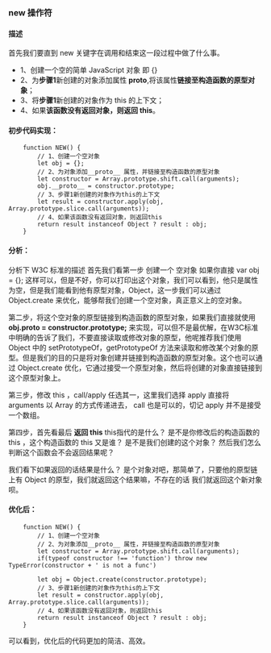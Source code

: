 ### new 操作符

#### 描述
首先我们要直到 new 关键字在调用和结束这一段过程中做了什么事。

+ 1、创建一个空的简单 JavaScript 对象 即 {}
+ 2、为**步骤1**新创建的对象添加属性 __proto__,将该属性**链接至构造函数的原型对象**；
+ 3、将**步骤1**新创建的对象作为 this 的上下文；
+ 4、如果**该函数没有返回对象，则返回 this**。


#### 初步代码实现：
```
    function NEW() {
        // 1、创建一个空对象
        let obj = {};
        // 2、为对象添加__proto__ 属性，并链接至构造函数的原型对象
        let constructor = Array.prototype.shift.call(arguments);
        obj.__proto__ = constructor.prototype;
        // 3、步骤1新创建的对象作为this的上下文
        let result = constructor.apply(obj, Array.prototype.slice.call(arguments));
        // 4、如果该函数没有返回对象，则返回this
        return result instanceof Object ? result : obj;
    }
```

#### 分析：
分析下 W3C 标准的描述
首先我们看第一步 创建一个 空对象 如果你直接 var obj = {}; 这样可以，但是不好，你可以打印出这个对象，我们可以看到，他只是属性为空，但是我们能看到他有原型对象，Object，这一步我们可以通过
Object.create 来优化，能够帮我们创建一个空对象，真正意义上的空对象。

第二步，将这个空对象的原型链接到构造函数的原型对象，如果我们直接就使用 **obj.__proto__ = constructor.prototype;** 来实现，可以但不是最优解，在W3C标准中明确的告诉了我们，不要直接读取或修改对象的原型，他呢推荐我们使用 Object 中的 setPrototypeOf，getPrototypeOf 方法来读取和修改某个对象的原型。但是我们的目的只是将对象创建并链接到构造函数的原型对象。这个也可以通过 Object.create 优化，它通过接受一个原型对象，然后将创建的对象直接链接到这个原型对象上。

第三步，修改 this ，call/apply 任选其一，这里我们选择 apply 直接将 arguments 以 Array 的方式传递进去， call 也是可以的，切记 apply 并不是接受一个数组。

第四步，首先看最后 **返回 this** this指代的是什么？ 是不是你修改后的构造函数的 this ，这个构造函数的 this 又是谁？ 是不是我们创建的这个对象？ 然后我们怎么判断这个函数会不会返回结果呢？

我们看下如果返回的话结果是什么？ 是个对象对吧，那简单了，只要他的原型链上有 Object 的原型，我们就返回这个结果嘛，不存在的话 我们就返回这个新对象呗。


#### 优化后：
```
    function NEW() {
        // 1、创建一个空对象
        // 2、为对象添加__proto__ 属性，并链接至构造函数的原型对象
        let constructor = Array.prototype.shift.call(arguments);
        if(typeof constructor !== 'function') throw new TypeError(constructor + ' is not a func')
        
        let obj = Object.create(constructor.prototype);
        // 3、步骤1新创建的对象作为this的上下文
        let result = constructor.apply(obj, Array.prototype.slice.call(arguments));
        // 4、如果该函数没有返回对象，则返回this
        return result instanceof Object ? result : obj;
    }
```

可以看到，优化后的代码更加的简洁、高效。
